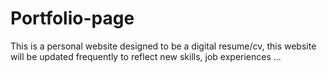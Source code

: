 # Portfolio-page
This is a personal website designed to be a digital resume/cv, this website will be updated frequently to reflect new skills, job experiences ...
